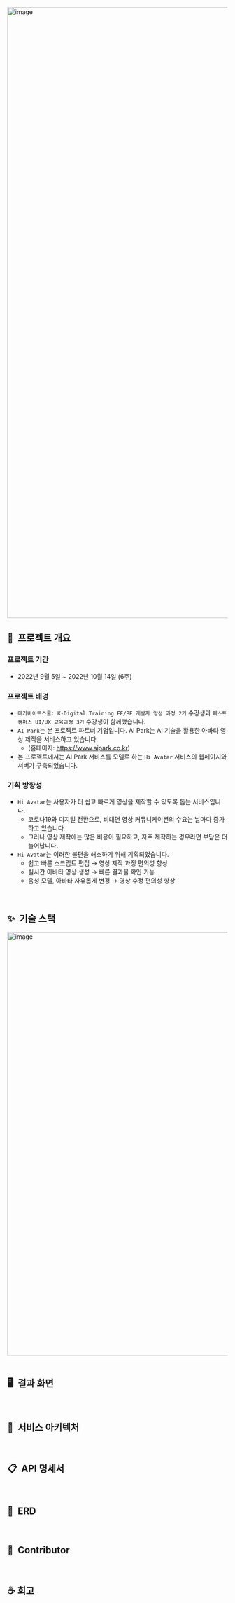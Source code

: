 <img width="1395" alt="image" src="https://user-images.githubusercontent.com/56334513/196926026-9e3fc7b4-8295-4c80-b90c-cc56d0071fb8.png">

## 📌 &nbsp;프로젝트 개요
### 프로젝트 기간
- 2022년 9월 5일 ~ 2022년 10월 14일 (6주)
### 프로젝트 배경
- `메가바이트스쿨: K-Digital Training FE/BE 개발자 양성 과정 2기` 수강생과 `패스트캠퍼스 UI/UX 교육과정 3기` 수강생이 함께했습니다.
- `AI Park`는 본 프로젝트 파트너 기업입니다. AI Park는 AI 기술을 활용한 아바타 영상 제작을 서비스하고 있습니다.
  - (홈페이지: https://www.aipark.co.kr)
- 본 프로젝트에서는 AI Park 서비스를 모델로 하는 `Hi Avatar` 서비스의  웹페이지와 서버가 구축되었습니다.

### 기획 방향성
- `Hi Avatar`는 사용자가 더 쉽고 빠르게 영상을 제작할 수 있도록 돕는 서비스입니다. 
  - 코로나19와 디지털 전환으로, 비대면 영상 커뮤니케이션의 수요는 날마다 증가하고 있습니다.
  - 그러나 영상 제작에는 많은 비용이 필요하고, 자주 제작하는 경우라면 부담은 더 늘어납니다.
- `Hi Avatar`는 이러한 불편을 해소하기 위해 기획되었습니다.
  - 쉽고 빠른 스크립트 편집 → 영상 제작 과정 편의성 향상
  - 실시간 아바타 영상 생성 → 빠른 결과물 확인 가능
  - 음성 모델, 아바타 자유롭게 변경 → 영상 수정 편의성 향상


<br>

## ✨ &nbsp;기술 스택
<div>
<img width="968" alt="image" src="https://user-images.githubusercontent.com/56334513/196927381-145830ec-8fed-47da-8f9e-d356c010134c.png">
</div>

<br>

## 🖥 &nbsp;결과 화면

<br>

## 🔧 &nbsp;서비스 아키텍처

<br>

## 📋 &nbsp;API 명세서

<br>

## 🌈 &nbsp;ERD

<br>

## 👥 &nbsp;Contributor

<br>

## ☕️&nbsp;회고
